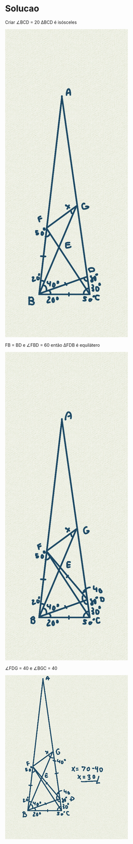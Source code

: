 # Solucao

Criar ∠BCD = 20
∆BCD é isósceles

<img src="assets/01.png" width="400"/>

FB = BD e ∠FBD = 60 então ∆FDB é equilátero

<img src="assets/02.png" width="400"/>

∠FDG = 40 e ∠BGC = 40

<img src="assets/03.png" width="400"/>